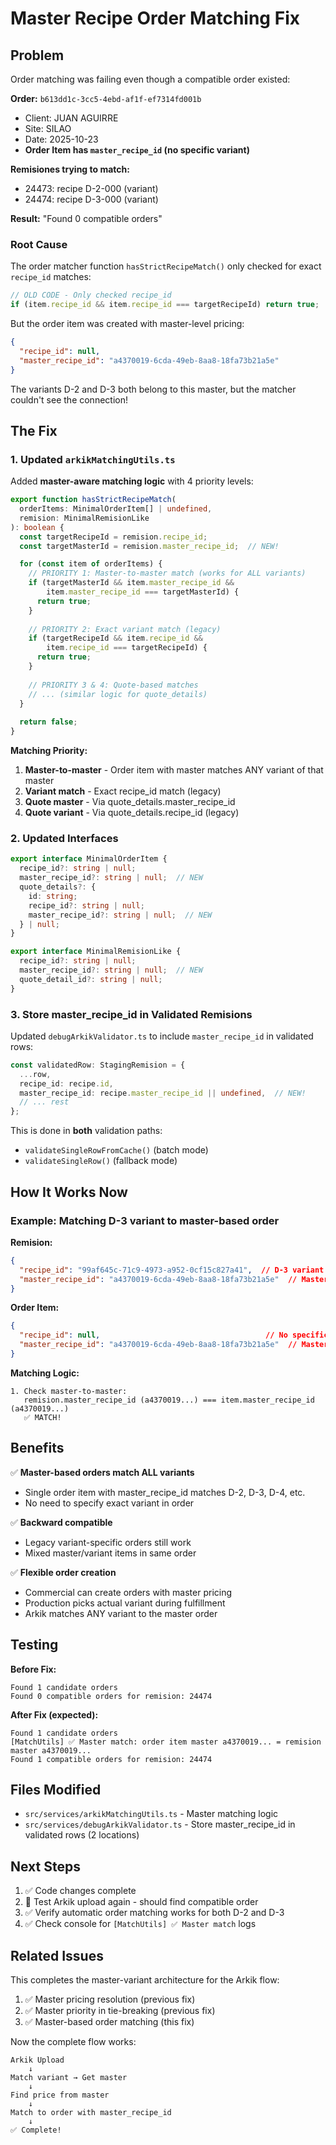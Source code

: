 # Master Recipe Order Matching Fix

## Problem

Order matching was failing even though a compatible order existed:

**Order:** `b613dd1c-3cc5-4ebd-af1f-ef7314fd001b`
- Client: JUAN AGUIRRE  
- Site: SILAO
- Date: 2025-10-23
- **Order Item has `master_recipe_id` (no specific variant)**

**Remisiones trying to match:**
- 24473: recipe D-2-000 (variant)
- 24474: recipe D-3-000 (variant)

**Result:** "Found 0 compatible orders"

### Root Cause

The order matcher function `hasStrictRecipeMatch()` only checked for exact `recipe_id` matches:

```typescript
// OLD CODE - Only checked recipe_id
if (item.recipe_id && item.recipe_id === targetRecipeId) return true;
```

But the order item was created with master-level pricing:
```json
{
  "recipe_id": null,
  "master_recipe_id": "a4370019-6cda-49eb-8aa8-18fa73b21a5e"
}
```

The variants D-2 and D-3 both belong to this master, but the matcher couldn't see the connection!

## The Fix

### 1. Updated `arkikMatchingUtils.ts`

Added **master-aware matching logic** with 4 priority levels:

```typescript
export function hasStrictRecipeMatch(
  orderItems: MinimalOrderItem[] | undefined,
  remision: MinimalRemisionLike
): boolean {
  const targetRecipeId = remision.recipe_id;
  const targetMasterId = remision.master_recipe_id;  // NEW!

  for (const item of orderItems) {
    // PRIORITY 1: Master-to-master match (works for ALL variants)
    if (targetMasterId && item.master_recipe_id && 
        item.master_recipe_id === targetMasterId) {
      return true;
    }
    
    // PRIORITY 2: Exact variant match (legacy)
    if (targetRecipeId && item.recipe_id && 
        item.recipe_id === targetRecipeId) {
      return true;
    }
    
    // PRIORITY 3 & 4: Quote-based matches
    // ... (similar logic for quote_details)
  }
  
  return false;
}
```

**Matching Priority:**
1. **Master-to-master** - Order item with master matches ANY variant of that master
2. **Variant match** - Exact recipe_id match (legacy)
3. **Quote master** - Via quote_details.master_recipe_id
4. **Quote variant** - Via quote_details.recipe_id (legacy)

### 2. Updated Interfaces

```typescript
export interface MinimalOrderItem {
  recipe_id?: string | null;
  master_recipe_id?: string | null;  // NEW
  quote_details?: {
    id: string;
    recipe_id?: string | null;
    master_recipe_id?: string | null;  // NEW
  } | null;
}

export interface MinimalRemisionLike {
  recipe_id?: string | null;
  master_recipe_id?: string | null;  // NEW
  quote_detail_id?: string | null;
}
```

### 3. Store master_recipe_id in Validated Remisions

Updated `debugArkikValidator.ts` to include `master_recipe_id` in validated rows:

```typescript
const validatedRow: StagingRemision = {
  ...row,
  recipe_id: recipe.id,
  master_recipe_id: recipe.master_recipe_id || undefined,  // NEW!
  // ... rest
};
```

This is done in **both** validation paths:
- `validateSingleRowFromCache()` (batch mode)
- `validateSingleRow()` (fallback mode)

## How It Works Now

### Example: Matching D-3 variant to master-based order

**Remision:**
```json
{
  "recipe_id": "99af645c-71c9-4973-a952-0cf15c827a41",  // D-3 variant
  "master_recipe_id": "a4370019-6cda-49eb-8aa8-18fa73b21a5e"  // Master
}
```

**Order Item:**
```json
{
  "recipe_id": null,                                     // No specific variant
  "master_recipe_id": "a4370019-6cda-49eb-8aa8-18fa73b21a5e"  // Master
}
```

**Matching Logic:**
```
1. Check master-to-master:
   remision.master_recipe_id (a4370019...) === item.master_recipe_id (a4370019...)
   ✅ MATCH!
```

## Benefits

✅ **Master-based orders match ALL variants**
- Single order item with master_recipe_id matches D-2, D-3, D-4, etc.
- No need to specify exact variant in order

✅ **Backward compatible**
- Legacy variant-specific orders still work
- Mixed master/variant items in same order

✅ **Flexible order creation**
- Commercial can create orders with master pricing
- Production picks actual variant during fulfillment
- Arkik matches ANY variant to the master order

## Testing

**Before Fix:**
```
Found 1 candidate orders
Found 0 compatible orders for remision: 24474
```

**After Fix (expected):**
```
Found 1 candidate orders
[MatchUtils] ✅ Master match: order item master a4370019... = remision master a4370019...
Found 1 compatible orders for remision: 24474
```

## Files Modified

- `src/services/arkikMatchingUtils.ts` - Master matching logic
- `src/services/debugArkikValidator.ts` - Store master_recipe_id in validated rows (2 locations)

## Next Steps

1. ✅ Code changes complete
2. 🧪 Test Arkik upload again - should find compatible order
3. ✅ Verify automatic order matching works for both D-2 and D-3
4. ✅ Check console for `[MatchUtils] ✅ Master match` logs

## Related Issues

This completes the master-variant architecture for the Arkik flow:
1. ✅ Master pricing resolution (previous fix)
2. ✅ Master priority in tie-breaking (previous fix)
3. ✅ Master-based order matching (this fix)

Now the complete flow works:
```
Arkik Upload
    ↓
Match variant → Get master
    ↓
Find price from master
    ↓
Match to order with master_recipe_id
    ↓
✅ Complete!
```

